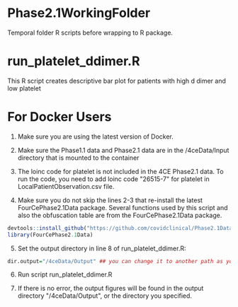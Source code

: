 # Phase2.1WorkingFolder
Temporal folder R scripts before wrapping to R package.

# run_platelet_ddimer.R
This R script creates descriptive bar plot for patients with high d dimer and low platelet

# For Docker Users

1. Make sure you are using the latest version of Docker. 

2. Make sure the Phase1.1 data and Phase2.1 data are in the /4ceData/Input directory that is mounted to the container

3. The loinc code for platelet is not included in the 4CE Phase2.1 data. To run the code, you need to add loinc code "26515-7" for platelet in LocalPatientObservation.csv file. 

4. Make sure you do not skip the lines 2-3 that re-install the latest FourCePhase2.1Data package. Several functions used by this script and also the obfuscation table are from the FourCePhase2.1Data package.
``` R
devtools::install_github("https://github.com/covidclinical/Phase2.1DataRPackage", subdir="FourCePhase2.1Data", upgrade=FALSE)
library(FourCePhase2.1Data)
```

5. Set the output directory in line 8 of run_platelet_ddimer.R:

``` R
dir.output="/4ceData/Output" ## you can change it to another path as your output directory
```

6. Run script run_platelet_ddimer.R

7. If there is no error, the output figures will be found in the output directory "/4ceData/Output", or the directory you specified.


